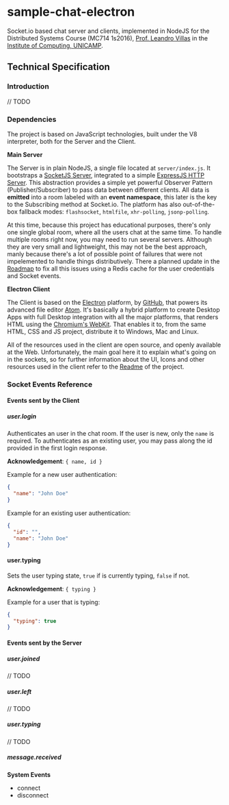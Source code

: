 sample-chat-electron
====================

Socket.io based chat server and clients, implemented in NodeJS for the Distributed Systems Course (MC714 1s2016), [Prof. Leandro Villas](http://wwww.ic.unicamp.br/~leandro) in the [Institute of Computing, UNICAMP](http://ic.unicamp.br/en).


## Technical Specification

### Introduction
// TODO

### Dependencies

The project is based on JavaScript technologies, built under the V8 interpreter, both for the Server and the Client.


**Main Server**

The Server is in plain NodeJS, a single file located at ```server/index.js```. It bootstraps a [SocketJS Server](http://socket.io), integrated to a simple [ExpressJS HTTP Server](http://expressjs.org). This abstraction provides a simple yet powerful Observer Pattern (Publisher/Subscriber) to pass data between different clients. All data is **emitted** into a room labeled with an **event namespace**, this later is the key to the Subscribing method at Socket.io. The platform has also out-of-the-box fallback modes: ```flashsocket```, ```htmlfile```,  ```xhr-polling```, ```jsonp-polling```.

At this time, because this project has educational purposes, there's only one single global room, where all the users chat at the same time. To handle multiple rooms right now, you may need to run several servers. Although they are very small and lightweight, this may not be the best approach, manly because there's a lot of possible point of failures that were not impelemented to handle things distributively. There a planned update in the [Roadmap](../README.md) to fix all this issues using a Redis cache for the user credentials and Socket events.


**Electron Client**

The Client is based on the [Electron](http://electron.atom.io) platform, by [GitHub](https://github.com), that powers its advanced file editor [Atom](https://atom.io). It's basically a hybrid platform to create Desktop Apps with full Desktop integration with all the major platforms, that renders HTML using the [Chromium's WebKit](http://chromium.org). That enables it to, from the same HTML, CSS and JS project, distribute it to Windows, Mac and Linux.

All of the resources used in the client are open source, and openly available at the Web. Unfortunately, the main goal here it to explain what's going on in the sockets, so for further information about the UI, Icons and other resources used in the client refer to the [Readme](../README.md) of the project.




### Socket Events Reference

#### Events sent by the Client

##### user.login
Authenticates an user in the chat room. If the user is new, only the ```name``` is required. To authenticates as an existing user, you may pass along the id provided in the first login response.

**Acknowledgement**: ```{ name, id }```

Example for a new user authentication:
```json
{
  "name": "John Doe"
}
```

Example for an existing user authentication:
```json
{
  "id": "",
  "name": "John Doe"
}
```


#### user.typing
Sets the user typing state, ```true``` if is currently typing, ```false``` if not.

**Acknowledgement**: ```{ typing }```

Example for a user that is typing:
```json
{
  "typing": true
}
```


#### Events sent by the Server


##### user.joined
// TODO


##### user.left
// TODO


##### user.typing
// TODO


##### message.received


**System Events**
- connect
- disconnect




